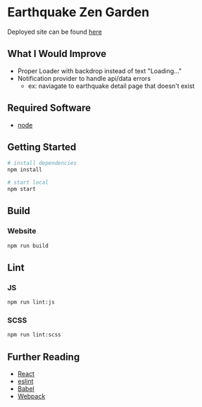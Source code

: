 # Earthquake Zen Garden

Deployed site can be found [here](https://earthquake-zen-garden-15266.web.app/home)

## What I Would Improve

- Proper Loader with backdrop instead of text "Loading..."
- Notification provider to handle api/data errors
  - ex: naviagate to earthquake detail page that doesn't exist

## Required Software

- [node](https://github.com/nvm-sh/nvm#installing-and-updating)

## Getting Started

```bash
# install dependencies
npm install

# start local
npm start
```

## Build

### Website

```bash
npm run build
```

## Lint

### JS

```bash
npm run lint:js
```

### SCSS

```bash
npm run lint:scss
```

## Further Reading

- [React](https://reactjs.org/)
- [eslint](https://eslint.org/)
- [Babel](https://babeljs.io/)
- [Webpack](https://webpack.js.org/)
